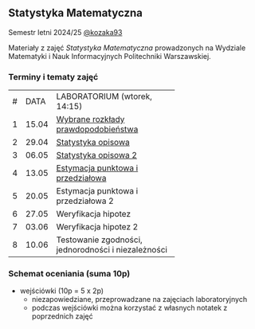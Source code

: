 ## Statystyka Matematyczna 

Semestr letni 2024/25 [@kozaka93](https://github.com/kozaka93)

Materiały z zajęć _Statystyka Matematyczna_ prowadzonych na Wydziale Matematyki i Nauk Informacyjnych Politechniki Warszawskiej.

### Terminy i tematy zajęć

<div class="tg-wrap"><table style="undefined;table-layout: fixed; width: 564px">
<colgroup>
<col style="width: 25.2px">
<col style="width: 46.2px">
<col style="width: 246.2px">
</colgroup>
<tbody>
  <tr>
    <td>#</td>
    <td>DATA</td>
    <td>LABORATORIUM (wtorek, 14:15)</td>
  </tr>
   <tr>
    <td>1</td>
    <td>15.04</td>
    <td><a href="https://github.com/kozaka93/2025L-MathematicalStatistics/tree/main/lab01">Wybrane rozkłady prawdopodobieństwa</a></td>
  </tr>
   <tr>
    <td>2</td>
    <td>29.04</td>
    <td><a href="https://github.com/kozaka93/2025L-MathematicalStatistics/tree/main/lab02">Statystyka opisowa</a></td>
  </tr>
  <tr>
    <td>3</td>
    <td>06.05</td>
    <td><a href="https://github.com/kozaka93/2025L-MathematicalStatistics/tree/main/lab03">Statystyka opisowa 2</a></td>
  </tr>
 <tr>
    <td>4</td>
    <td>13.05</td>
    <td><a href="https://github.com/kozaka93/2025L-MathematicalStatistics/tree/main/lab04">Estymacja punktowa i przedziałowa</a></td>
  </tr>
 <tr>
   <td>5</td>
    <td>20.05</td>
    <td>Estymacja punktowa i przedziałowa 2</td>
  </tr>
 <tr>
    <td>6</td>
    <td>27.05</td>
    <td>Weryfikacja hipotez</td>
  </tr>
 <tr>
    <td>7</td>
    <td>03.06</td>
    <td>Weryfikacja hipotez 2</td>
  </tr>
<tr>
    <td>8</td>
    <td>10.06</td>
    <td>Testowanie zgodności, jednorodności i niezależności</td>
  </tr>
</tbody>
</table></div>


### Schemat oceniania (suma 10p)
- wejściówki (10p = 5 x 2p)
  - niezapowiedziane, przeprowadzane na zajęciach laboratoryjnych
  - podczas wejściówki można korzystać z własnych notatek z poprzednich zajęć
